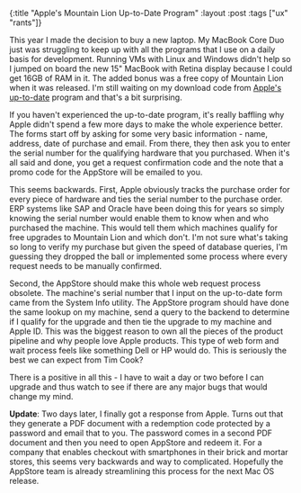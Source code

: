 {:title "Apple's Mountain Lion Up-to-Date Program"
 :layout :post
 :tags ["ux" "rants"]}

This year I made the decision to buy a new laptop. My MacBook Core Duo just was
struggling to keep up with all the programs that I use on a daily basis for
development. Running VMs with Linux and Windows didn't help so I jumped on board
the new 15" MacBook with Retina display because I could get 16GB of RAM in it.
The added bonus was a free copy of Mountain Lion when it was released. I'm still
waiting on my download code from [Apple's up-to-date](http://www.apple.com/osx/uptodate/)
program and that's a bit surprising.

If you haven't experienced the up-to-date program, it's really baffling why Apple
didn't spend a few more days to make the whole experience better. The forms start
off by asking for some very basic information - name, address, date of purchase
and email. From there, they then ask you to enter the serial number for the qualifying
hardware that you purchased. When it's all said and done, you get a request
confirmation code and the note that a promo code for the AppStore will be emailed
to you.

This seems backwards. First, Apple obviously tracks the purchase order for every
piece of hardware and ties the serial number to the purchase order. ERP systems
like SAP and Oracle have been doing this for years so simply knowing the serial
number would enable them to know when and who purchased the machine. This would tell
them which machines qualify for free upgrades to Mountain Lion and which don't. I'm
not sure what's taking so long to verify my purchase but given the speed of database
queries, I'm guessing they dropped the ball or implemented some process where every
request needs to be manually confirmed.

Second, the AppStore should make this whole web request process obsolete. The machine's
serial number that I input on the up-to-date form came from the System Info utility.
The AppStore program should have done the same lookup on my machine, send a query to
the backend to determine if I qualify for the upgrade and then tie the upgrade to my
machine and Apple ID. This was the biggest reason to own all the pieces of the product
pipeline and why people love Apple products. This type of web form and wait process
feels like something Dell or HP would do. This is seriously the best we can expect
from Tim Cook?

There is a positive in all this - I have to wait a day or two before I can upgrade and
thus watch to see if there are any major bugs that would change my mind.

__Update__: Two days later, I finally got a response from Apple. Turns out that they
generate a PDF document with a redemption code protected by a password and email that
to you. The password comes in a second PDF document and then you need to open AppStore
and redeem it. For a company that enables checkout with smartphones in their brick and
mortar stores, this seems very backwards and way to complicated. Hopefully the AppStore
team is already streamlining this process for the next Mac OS release.

